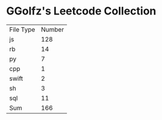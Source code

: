 # GGolfz's Leetcode Collection

<table><tr><td>File Type</td><td>Number</td></tr><tr><td>js</td><td>128</td></tr><tr><td>rb</td><td>14</td></tr><tr><td>py</td><td>7</td></tr><tr><td>cpp</td><td>1</td></tr><tr><td>swift</td><td>2</td></tr><tr><td>sh</td><td>3</td></tr><tr><td>sql</td><td>11</td></tr><tr><td>Sum</td><td>166</td></tr></table>
